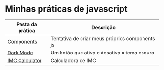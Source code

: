 # Minhas práticas de javascript


| Pasta da prática                 | Descrição                                     |
| --------------------------------- | ----------------------------------------------- |
| [Components](/components)         | Tentativa de criar meus próprios components js |
| [Dark Mode](/dark-mode)           | Um botão que ativa e desativa o tema escuro    |
| [IMC Calculator](/imc-calculator) | Calculadora de IMC                              |
